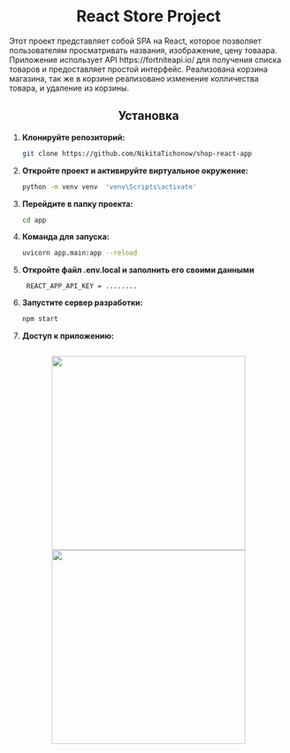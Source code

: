 <h1 align="center">React Store Project</h1>
Этот проект представляет собой SPA на React, которое позволяет пользователям просматривать названия, изображение, цену товаара. Приложение использует API https://fortniteapi.io/ для получения списка товаров и предоставляет простой интерфейс. Реализована корзина магазина, так же в корзине реализовано изменение колличества товара, и удаление из корзины. 

<h2 align="center">Установка</h2>

1. **Клонируйте репозиторий:**
    ```bash
    git clone https://github.com/NikitaTichonow/shop-react-app

2. **Откройте проект и активируйте виртуальное окружение:**
    ```bash
    python -m venv venv  'venv\Scripts\activate'

2. **Перейдите в папку проекта:**
    ```bash
    cd app

3. **Команда для запуска:**
     ```bash
    uvicorn app.main:app --reload      
   
5. **Откройте файл .env.local и заполнить его своими данными**
   ```env
    REACT_APP_API_KEY = ........

6. **Запустите сервер разработки:**
    ```bash
    npm start
    
7. **Доступ к приложению:**
    ```После завершения всех вышеуказанных шагов, приложение будет доступно по адресу http://localhost:3000/

<p align="center">
  <img src="images_store/game-shop1.jpg" width="350">
  <img src="images_store/game-shop2.jpg" width="350">
</p>
